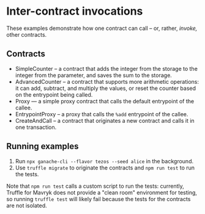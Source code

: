 # Inter-contract invocations

These examples demonstrate how one contract can call – or, rather, _invoke,_ other contracts.

## Contracts

* SimpleCounter – a contract that adds the integer from the storage to the integer from the parameter, and saves the sum to the storage.
* AdvancedCounter – a contract that supports more arithmetic operations: it can add, subtract, and multiply the values, or reset the counter based on the entrypoint being called.
* Proxy — a simple proxy contract that calls the default entrypoint of the callee.
* EntrypointProxy – a proxy that calls the `%add` entrypoint of the callee.
* CreateAndCall – a contract that originates a new contract and calls it in one transaction.

## Running examples

1. Run `npx ganache-cli --flavor tezos --seed alice` in the background.
2. Use `truffle migrate` to originate the contracts and `npm run test` to run the tests.

Note that `npm run test` calls a custom script to run the tests: currently, Truffle for Mavryk does not provide a "clean room" environment for testing, so running `truffle test` will likely fail because the tests for the contracts are not isolated.
